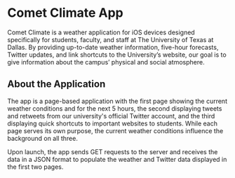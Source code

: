 # Comet Climate App
Comet Climate is a weather application for iOS devices designed specifically for students, faculty, and staff at The University of Texas at Dallas. By providing up-to-date weather information, five-hour forecasts, Twitter updates, and link shortcuts to the University’s website, our goal is to give information about the campus’ physical and social atmosphere.
## About the Application
The app is a page-based application with the first page showing the current weather conditions and for the next 5 hours, the second displaying tweets and retweets from our university's official Twitter account, and the third displaying quick shortcuts to important websites to students. While each page serves its own purpose, the current weather conditions influence the background on all three.

Upon launch, the app sends GET requests to the server and receives the data in a JSON format to populate the weather and Twitter data displayed in the first two pages.
